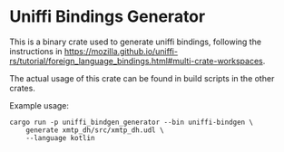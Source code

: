 # Uniffi Bindings Generator

This is a binary crate used to generate uniffi bindings, following the instructions in https://mozilla.github.io/uniffi-rs/tutorial/foreign_language_bindings.html#multi-crate-workspaces.

The actual usage of this crate can be found in build scripts in the other crates.

Example usage:

```
cargo run -p uniffi_bindgen_generator --bin uniffi-bindgen \
    generate xmtp_dh/src/xmtp_dh.udl \
    --language kotlin
```
